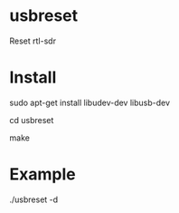 # usbreset
Reset rtl-sdr


<h1>Install</h1>

sudo apt-get install libudev-dev libusb-dev

cd usbreset

make

<h1>Example</h1>

./usbreset -d <device-index>
